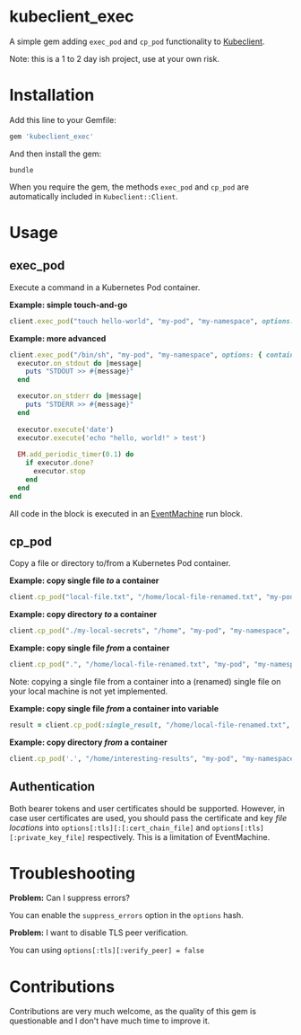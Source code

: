 # kubeclient_exec
A simple gem adding `exec_pod` and `cp_pod` functionality to [Kubeclient](https://github.com/ManageIQ/kubeclient).

Note: this is a 1 to 2 day ish project, use at your own risk.

# Installation
Add this line to your Gemfile:
```ruby
gem 'kubeclient_exec'
```

And then install the gem:
```
bundle
```

When you require the gem, the methods `exec_pod` and `cp_pod` are automatically included in `Kubeclient::Client`.

# Usage

## exec_pod
Execute a command in a Kubernetes Pod container.

**Example: simple touch-and-go**
```ruby
client.exec_pod("touch hello-world", "my-pod", "my-namespace", options: { container: 'my-container' })
```

**Example: more advanced**
```ruby
client.exec_pod("/bin/sh", "my-pod", "my-namespace", options: { container: 'my-container' }) do |executor|
  executor.on_stdout do |message|
    puts "STDOUT >> #{message}"
  end

  executor.on_stderr do |message|
    puts "STDERR >> #{message}"
  end
  
  executor.execute('date')
  executor.execute('echo "hello, world!" > test')
  
  EM.add_periodic_timer(0.1) do
    if executor.done?
      executor.stop
    end
  end
end
```
All code in the block is executed in an [EventMachine](https://github.com/eventmachine/eventmachine) run block.

## cp_pod
Copy a file or directory to/from a Kubernetes Pod container.

**Example: copy single file *to* a container**
```ruby
client.cp_pod("local-file.txt", "/home/local-file-renamed.txt", "my-pod", "my-namespace", options: { container: 'my-container' })
```

**Example: copy directory *to* a container**
```ruby
client.cp_pod("./my-local-secrets", "/home", "my-pod", "my-namespace", options: { container: 'my-container' })
```

**Example: copy single file *from* a container**
```ruby
client.cp_pod(".", "/home/local-file-renamed.txt", "my-pod", "my-namespace", options: { container: 'my-container', reverse_direction: true })
```
Note: copying a single file from a container into a (renamed) single file on your local machine is not yet implemented.

**Example: copy single file *from* a container into variable**
```ruby
result = client.cp_pod(:single_result, "/home/local-file-renamed.txt", "my-pod", "my-namespace", options: { container: 'my-container', reverse_direction: true })
```

**Example: copy directory *from* a container**
```ruby
client.cp_pod('.', "/home/interesting-results", "my-pod", "my-namespace", options: { container: 'my-container', reverse_direction: true })
```

## Authentication
Both bearer tokens and user certificates should be supported. However, in case user certificates are used, you should pass the certificate and key *file locations* into `options[:tls][:[:cert_chain_file]` and `options[:tls][:private_key_file]` respectively. This is a limitation of EventMachine.

# Troubleshooting
**Problem:** Can I suppress errors?

You can enable the `suppress_errors` option in the `options` hash.

**Problem:** I want to disable TLS peer verification.

You can using `options[:tls][:verify_peer] = false`

# Contributions
Contributions are very much welcome, as the quality of this gem is questionable and I don't have much time to improve it.
